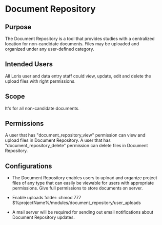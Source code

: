 # Document Repository

## Purpose

 The Document Repository is a tool that provides studies with a centralized location for non-candidate documents. Files may be uploaded and organized under any user-defined category.

## Intended Users
 
 All Loris user and data entry staff could view, update, edit and delete the upload files with right permissions.

## Scope

 It's for all non-candidate documents.

## Permissions

 A user that has "document_repository_view" permission can view and upload files in Document Repository.
 A user that has "document_repository_delete" permission can delete files in Document Repository.

## Configurations


- The Document Repository enables users to upload and organize project files of any type that can easily be viewable for users with appropriate permissions. Give full permissions to store documents on server.

- Enable uploads folder: chmod 777 $%projectName%/modules/document_repository/user_uploads 

- A mail server will be required for sending out email notifications about Document Repository updates. 


